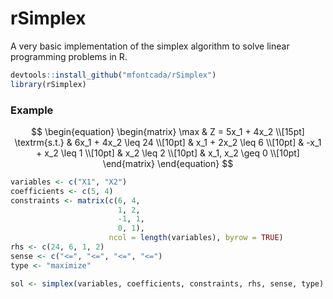 # rSimplex

A very basic implementation of the simplex algorithm to solve linear programming problems in R.

```r
devtools::install_github("mfontcada/rSimplex")
library(rSimplex)
```

### Example

$$
\begin{equation}
\begin{matrix}
\max & Z = 5x_1 + 4x_2 \\[15pt]
\textrm{s.t.} & 6x_1 + 4x_2 \leq 24 \\[10pt]
& x_1 + 2x_2 \leq 6 \\[10pt]
& -x_1 + x_2 \leq 1 \\[10pt]
& x_2 \leq 2 \\[10pt]
& x_1, x_2 \geq 0 \\[10pt]
\end{matrix}
\end{equation}
$$

```r
variables <- c("X1", "X2")
coefficients <- c(5, 4)
constraints <- matrix(c(6, 4,
                        1, 2,
                        -1, 1,
                        0, 1),
                      ncol = length(variables), byrow = TRUE)
rhs <- c(24, 6, 1, 2)
sense <- c("<=", "<=", "<=", "<=")
type <- "maximize"

sol <- simplex(variables, coefficients, constraints, rhs, sense, type)
```
